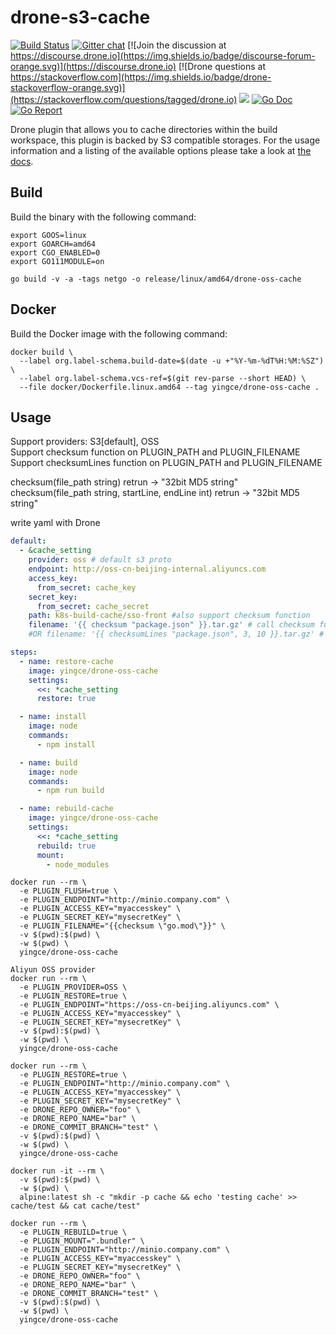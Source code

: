 # drone-s3-cache

[![Build Status](http://cloud.drone.io/api/badges/drone-plugins/drone-s3-cache/status.svg)](http://cloud.drone.io/drone-plugins/drone-s3-cache)
[![Gitter chat](https://badges.gitter.im/drone/drone.png)](https://gitter.im/drone/drone)
[![Join the discussion at https://discourse.drone.io](https://img.shields.io/badge/discourse-forum-orange.svg)](https://discourse.drone.io)
[![Drone questions at https://stackoverflow.com](https://img.shields.io/badge/drone-stackoverflow-orange.svg)](https://stackoverflow.com/questions/tagged/drone.io)
[![](https://images.microbadger.com/badges/image/yingce/drone-oss-cache.svg)](https://microbadger.com/images/yingce/drone-oss-cache "Get your own image badge on microbadger.com")
[![Go Doc](https://godoc.org/github.com/drone-plugins/drone-s3-cache?status.svg)](http://godoc.org/github.com/drone-plugins/drone-s3-cache)
[![Go Report](https://goreportcard.com/badge/github.com/drone-plugins/drone-s3-cache)](https://goreportcard.com/report/github.com/drone-plugins/drone-s3-cache)

Drone plugin that allows you to cache directories within the build workspace, this plugin is backed by S3 compatible storages. For the usage information and a listing of the available options please take a look at [the docs](http://plugins.drone.io/drone-plugins/drone-s3-cache/).

## Build

Build the binary with the following command:

```console
export GOOS=linux
export GOARCH=amd64
export CGO_ENABLED=0
export GO111MODULE=on

go build -v -a -tags netgo -o release/linux/amd64/drone-oss-cache
```

## Docker

Build the Docker image with the following command:

```console
docker build \
  --label org.label-schema.build-date=$(date -u +"%Y-%m-%dT%H:%M:%SZ") \
  --label org.label-schema.vcs-ref=$(git rev-parse --short HEAD) \
  --file docker/Dockerfile.linux.amd64 --tag yingce/drone-oss-cache .
```

## Usage

Support providers: S3[default], OSS  
Support checksum function on PLUGIN_PATH and PLUGIN_FILENAME  
Support checksumLines function on PLUGIN_PATH and PLUGIN_FILENAME

checksum(file_path string) retrun -> "32bit MD5 string"  
checksum(file_path string, startLine, endLine int) retrun -> "32bit MD5 string"

write yaml with Drone  
```yaml
default:
  - &cache_setting
    provider: oss # default s3 proto
    endpoint: http://oss-cn-beijing-internal.aliyuncs.com
    access_key:
      from_secret: cache_key
    secret_key:
      from_secret: cache_secret
    path: k8s-build-cache/sso-front #also support checksum function 
    filename: '{{ checksum "package.json" }}.tar.gz' # call checksum function
    #OR filename: '{{ checksumLines "package.json", 3, 10 }}.tar.gz' # call checksumLines function    

steps:
  - name: restore-cache
    image: yingce/drone-oss-cache
    settings:
      <<: *cache_setting
      restore: true

  - name: install
    image: node
    commands:
      - npm install

  - name: build
    image: node
    commands:
      - npm run build

  - name: rebuild-cache
    image: yingce/drone-oss-cache
    settings:
      <<: *cache_setting
      rebuild: true
      mount:
        - node_modules
```

```console
docker run --rm \
  -e PLUGIN_FLUSH=true \
  -e PLUGIN_ENDPOINT="http://minio.company.com" \
  -e PLUGIN_ACCESS_KEY="myaccesskey" \
  -e PLUGIN_SECRET_KEY="mysecretKey" \
  -e PLUGIN_FILENAME="{{checksum \"go.mod\"}}" \
  -v $(pwd):$(pwd) \
  -w $(pwd) \
  yingce/drone-oss-cache

Aliyun OSS provider
docker run --rm \
  -e PLUGIN_PROVIDER=OSS \
  -e PLUGIN_RESTORE=true \
  -e PLUGIN_ENDPOINT="https://oss-cn-beijing.aliyuncs.com" \
  -e PLUGIN_ACCESS_KEY="myaccesskey" \
  -e PLUGIN_SECRET_KEY="mysecretKey" \
  -v $(pwd):$(pwd) \
  -w $(pwd) \
  yingce/drone-oss-cache

docker run --rm \
  -e PLUGIN_RESTORE=true \
  -e PLUGIN_ENDPOINT="http://minio.company.com" \
  -e PLUGIN_ACCESS_KEY="myaccesskey" \
  -e PLUGIN_SECRET_KEY="mysecretKey" \
  -e DRONE_REPO_OWNER="foo" \
  -e DRONE_REPO_NAME="bar" \
  -e DRONE_COMMIT_BRANCH="test" \
  -v $(pwd):$(pwd) \
  -w $(pwd) \
  yingce/drone-oss-cache

docker run -it --rm \
  -v $(pwd):$(pwd) \
  -w $(pwd) \
  alpine:latest sh -c "mkdir -p cache && echo 'testing cache' >> cache/test && cat cache/test"

docker run --rm \
  -e PLUGIN_REBUILD=true \
  -e PLUGIN_MOUNT=".bundler" \
  -e PLUGIN_ENDPOINT="http://minio.company.com" \
  -e PLUGIN_ACCESS_KEY="myaccesskey" \
  -e PLUGIN_SECRET_KEY="mysecretKey" \
  -e DRONE_REPO_OWNER="foo" \
  -e DRONE_REPO_NAME="bar" \
  -e DRONE_COMMIT_BRANCH="test" \
  -v $(pwd):$(pwd) \
  -w $(pwd) \
  yingce/drone-oss-cache
```

